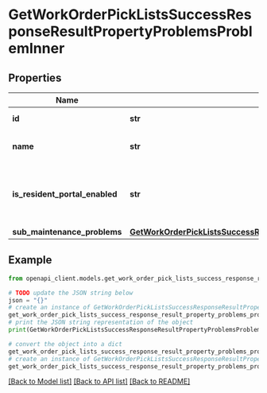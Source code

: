 # GetWorkOrderPickListsSuccessResponseResultPropertyProblemsProblemInner


## Properties

Name | Type | Description | Notes
------------ | ------------- | ------------- | -------------
**id** | **str** | ID of the problem | 
**name** | **str** | Name of the problem | 
**is_resident_portal_enabled** | **str** | Indicates if the problem is visible on the resident portal | [optional] 
**sub_maintenance_problems** | [**GetWorkOrderPickListsSuccessResponseResultPropertyProblemsProblemInnerSubMaintenanceProblems**](GetWorkOrderPickListsSuccessResponseResultPropertyProblemsProblemInnerSubMaintenanceProblems.md) |  | [optional] 

## Example

```python
from openapi_client.models.get_work_order_pick_lists_success_response_result_property_problems_problem_inner import GetWorkOrderPickListsSuccessResponseResultPropertyProblemsProblemInner

# TODO update the JSON string below
json = "{}"
# create an instance of GetWorkOrderPickListsSuccessResponseResultPropertyProblemsProblemInner from a JSON string
get_work_order_pick_lists_success_response_result_property_problems_problem_inner_instance = GetWorkOrderPickListsSuccessResponseResultPropertyProblemsProblemInner.from_json(json)
# print the JSON string representation of the object
print(GetWorkOrderPickListsSuccessResponseResultPropertyProblemsProblemInner.to_json())

# convert the object into a dict
get_work_order_pick_lists_success_response_result_property_problems_problem_inner_dict = get_work_order_pick_lists_success_response_result_property_problems_problem_inner_instance.to_dict()
# create an instance of GetWorkOrderPickListsSuccessResponseResultPropertyProblemsProblemInner from a dict
get_work_order_pick_lists_success_response_result_property_problems_problem_inner_from_dict = GetWorkOrderPickListsSuccessResponseResultPropertyProblemsProblemInner.from_dict(get_work_order_pick_lists_success_response_result_property_problems_problem_inner_dict)
```
[[Back to Model list]](../README.md#documentation-for-models) [[Back to API list]](../README.md#documentation-for-api-endpoints) [[Back to README]](../README.md)


